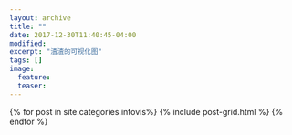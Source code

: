 ```yaml
---
layout: archive
title: ""
date: 2017-12-30T11:40:45-04:00
modified:
excerpt: "渣渣的可视化图"
tags: []
image: 
  feature: 
  teaser: 
---
```



<div class="tiles">
{% for post in site.categories.infovis%}
  {% include post-grid.html %}
{% endfor %}
</div><!-- /.tiles 把所有categories 有 infovis列出來-->